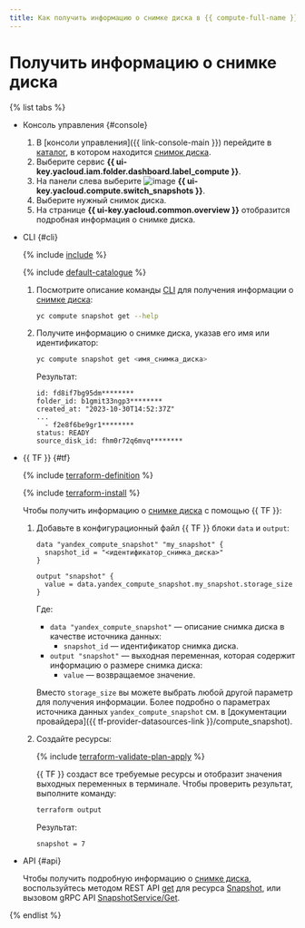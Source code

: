```yaml
---
title: Как получить информацию о снимке диска в {{ compute-full-name }}
---
```


# Получить информацию о снимке диска

{% list tabs %}

- Консоль управления {#console}

  1. В [консоли управления]({{ link-console-main }}) перейдите в [каталог](../../../resource-manager/concepts/resources-hierarchy.md#folder), в котором находится [снимок диска](../../concepts/snapshot.md).
  1. Выберите сервис **{{ ui-key.yacloud.iam.folder.dashboard.label_compute }}**.
  1. На панели слева выберите ![image](../../../_assets/console-icons/picture.svg) **{{ ui-key.yacloud.compute.switch_snapshots }}**.
  1. Выберите нужный снимок диска.
  1. На странице **{{ ui-key.yacloud.common.overview }}** отобразится подробная информация о снимке диска.

- CLI {#cli}

  {% include [include](../../../_includes/cli-install.md) %}

  {% include [default-catalogue](../../../_includes/default-catalogue.md) %}

  1. Посмотрите описание команды [CLI](../../../cli/) для получения информации о [снимке диска](../../concepts/snapshot.md):

     ```bash
     yc compute snapshot get --help
     ```

  1. Получите информацию о снимке диска, указав его имя или идентификатор:

     ```bash
     yc compute snapshot get <имя_снимка_диска>
     ```

     Результат:

     ```text
     id: fd8if7bg95dm********
     folder_id: b1gmit33ngp3********
     created_at: "2023-10-30T14:52:37Z"
     ...
       - f2e8f6be9gr1********
     status: READY
     source_disk_id: fhm0r72q6mvq********
     ```

- {{ TF }} {#tf}

  {% include [terraform-definition](../../../_tutorials/_tutorials_includes/terraform-definition.md) %}

  {% include [terraform-install](../../../_includes/terraform-install.md) %}

  Чтобы получить информацию о [снимке диска](../../concepts/snapshot.md) с помощью {{ TF }}:
  1. Добавьте в конфигурационный файл {{ TF }} блоки `data` и `output`:

     ```hcl
     data "yandex_compute_snapshot" "my_snapshot" {
       snapshot_id = "<идентификатор_снимка_диска>"
     }

     output "snapshot" {
       value = data.yandex_compute_snapshot.my_snapshot.storage_size
     }
     ```

     Где:
     * `data "yandex_compute_snapshot"` — описание снимка диска в качестве источника данных:
       * `snapshot_id` — идентификатор снимка диска.
     * `output "snapshot"` — выходная переменная, которая содержит информацию о размере снимка диска:
       * `value` — возвращаемое значение.

     Вместо `storage_size` вы можете выбрать любой другой параметр для получения информации. Более подробно о параметрах источника данных `yandex_compute_snapshot` см. в [документации провайдера]({{ tf-provider-datasources-link }}/compute_snapshot).
  1. Создайте ресурсы:

     {% include [terraform-validate-plan-apply](../../../_tutorials/_tutorials_includes/terraform-validate-plan-apply.md) %}

     {{ TF }} создаст все требуемые ресурсы и отобразит значения выходных переменных в терминале. Чтобы проверить результат, выполните команду:

     ```bash
     terraform output
     ```

     Результат:

     ```text
     snapshot = 7
     ```

- API {#api}

  Чтобы получить подробную информацию о [снимке диска](../../concepts/snapshot.md), воспользуйтесь методом REST API [get](../../api-ref/Snapshot/get.md) для ресурса [Snapshot](../../api-ref/Snapshot/index.md), или вызовом gRPC API [SnapshotService/Get](../../api-ref/grpc/Snapshot/get.md).

{% endlist %}